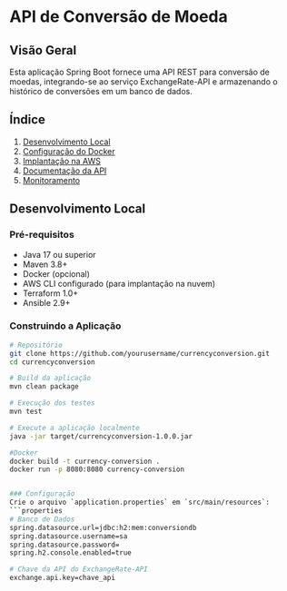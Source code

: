 # API de Conversão de Moeda

## Visão Geral
Esta aplicação Spring Boot fornece uma API REST para conversão de moedas, integrando-se ao serviço ExchangeRate-API e armazenando o histórico de conversões em um banco de dados.

## Índice
1. [Desenvolvimento Local](#desenvolvimento-local)
2. [Configuração do Docker](#configuração-do-docker)
3. [Implantação na AWS](#implantação-na-aws)
4. [Documentação da API](#documentação-da-api)
5. [Monitoramento](#monitoramento)

## Desenvolvimento Local

### Pré-requisitos
- Java 17 ou superior
- Maven 3.8+
- Docker (opcional)
- AWS CLI configurado (para implantação na nuvem)
- Terraform 1.0+
- Ansible 2.9+

### Construindo a Aplicação
```bash
# Repositório
git clone https://github.com/yourusername/currencyconversion.git
cd currencyconversion

# Build da aplicação
mvn clean package

# Execução dos testes
mvn test

# Execute a aplicação localmente
java -jar target/currencyconversion-1.0.0.jar

#Docker
docker build -t currency-conversion .
docker run -p 8080:8080 currency-conversion


### Configuração
Crie o arquivo `application.properties` em `src/main/resources`:
```properties
# Banco de Dados
spring.datasource.url=jdbc:h2:mem:conversiondb
spring.datasource.username=sa
spring.datasource.password=
spring.h2.console.enabled=true

# Chave da API do ExchangeRate-API
exchange.api.key=chave_api
```